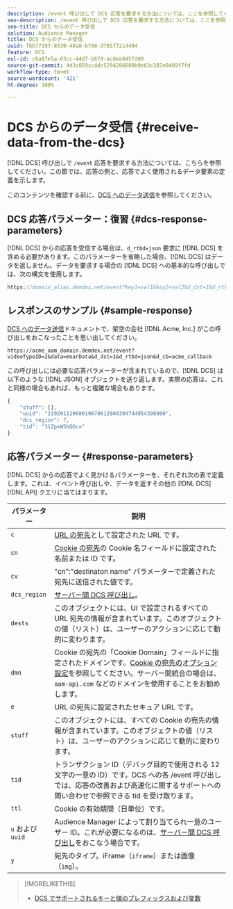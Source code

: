 ```yaml
---
description: /event 呼び出しで DCS 応答を要求する方法については、ここを参照してください。この節では、応答の例と、応答でよく使用されるデータ要素の定義を示します。
seo-description: /event 呼び出しで DCS 応答を要求する方法については、ここを参照してください。この節では、応答の例と、応答でよく使用されるデータ要素の定義を示します。
seo-title: DCS からのデータ受信
solution: Audience Manager
title: DCS からのデータ受信
uuid: fbb77197-8530-48a8-b708-d785f7214494
feature: DCS
exl-id: c6a87e5a-63cc-44d7-b6f0-ac8ee845fd00
source-git-commit: 4d3c859cc4dc5294286680b0e63c287e0409f7fd
workflow-type: tm+mt
source-wordcount: '421'
ht-degree: 100%

---
```


# DCS からのデータ受信 {#receive-data-from-the-dcs}

[!DNL DCS] 呼び出しで `/event` 応答を要求する方法については、こちらを参照してください。この節では、応答の例と、応答でよく使用されるデータ要素の定義を示します。

このコンテンツを確認する前に、[DCS へのデータ送信](../../../api/dcs-intro/dcs-event-calls/dcs-url-send.md)を参照してください。

## DCS 応答パラメーター：復習 {#dcs-response-parameters}

[!DNL DCS] からの応答を受信する場合は、`d_rtbd=json` 要求に [!DNL DCS] を含める必要があります。このパラメーターを省略した場合、[!DNL DCS] はデータを返しません。データを要求する場合の [!DNL DCS] への基本的な呼び出しでは、次の構文を使用します。

```js
https://domain_alias.demdex.net/event?key1=val1&key2=val2&d_dst=1&d_rtbd=json&d_cb=callback
```

## レスポンスのサンプル {#sample-response}

[DCS へのデータ送信](../../../api/dcs-intro/dcs-event-calls/dcs-url-send.md)ドキュメントで、架空の会社 [!DNL Acme, Inc.] がこの呼び出しをおこなったことを思い出してください。

`https://acme_aam_domain.demdex.net/event?videoTypeID=2&data=moarData&d_dst=1&d_rtbd=json&d_cb=acme_callback`

この呼び出しには必要な応答パラメーターが含まれているので、[!DNL DCS] は以下のような [!DNL JSON] オブジェクトを送り返します。実際の応答は、これと同様の場合もあれば、もっと複雑な場合もあります。

```js
{
    "stuff": [],
    "uuid": "22920112968019678612904394744954398990",
    "dcs_region": 7,
    "tid": "31ZpxW5bQGc="
}
```

## 応答パラメーター {#response-parameters}

[!DNL DCS] からの応答でよく見かけるパラメーターを、それぞれ次の表で定義します。これは、イベント呼び出しや、データを返すその他の [!DNL DCS][!DNL API] クエリに当てはまります。

| パラメーター | 説明 |
|--- |--- |
| `c` | [URL の宛先](../../../features/destinations/create-url-destination.md)として設定された URL です。 |
| `cn` | [Cookie の宛先](../../../features/destinations/create-cookie-destination.md)の Cookie 名フィールドに設定された名前または ID です。 |
| `cv` | &quot;cn&quot;:&quot;destinaton name&quot; パラメーターで定義された宛先に送信された値です。 |
| `dcs_region` | [サーバー間 DCS 呼び出し](../../../api/dcs-intro/dcs-api-reference/dcs-regions.md)。 |
| `dests` | このオブジェクトには、UI で設定されるすべての URL 宛先の情報が含まれています。このオブジェクトの値（リスト）は、ユーザーのアクションに応じて動的に変わります。 |
| `dmn` | Cookie の宛先の「Cookie Domain」フィールドに指定されたドメインです。[Cookie の宛先のオプション設定](../../../features/destinations/cookie-destination-options.md)を参照してください。サーバー間統合の場合は、`aam-api.com` などのドメインを使用することをお勧めします。 |
| `e` | URL の宛先に設定されたセキュア URL です。 |
| `stuff` | このオブジェクトには、すべての Cookie の宛先の情報が含まれています。このオブジェクトの値（リスト）は、ユーザーのアクションに応じて動的に変わります。 |
| `tid` | トランザクション ID（デバッグ目的で使用される 12 文字の一意の ID）です。DCS への各 /event 呼び出しでは、応答の改善および高速化に関するサポートへの問い合わせで参照できる tid を受け取ります。 |
| `ttl` | Cookie の有効期間（日単位）です。 |
| `u` および `uuid` | Audience Manager によって割り当てられ一意のユーザー ID。これが必要になるのは、[サーバー間 DCS 呼び出し](../../../api/dcs-intro/dcs-s2s/dcs-s2s-calls.md)をおこなう場合です。 |
| `y` | 宛先のタイプ。iFrame（`iframe`）または画像（`img`）。 |

>[!MORELIKETHIS]
>
>* [DCS でサポートされるキーと値のプレフィックスおよび変数](../../../api/dcs-intro/dcs-api-reference/dcs-keys.md)

